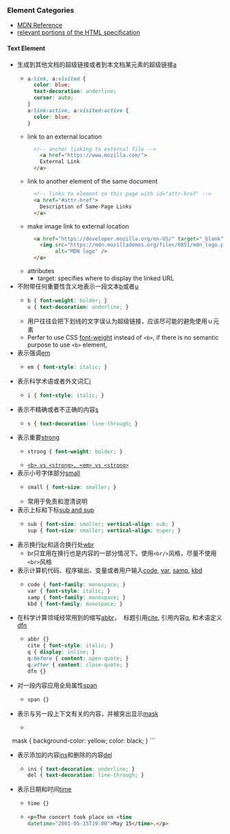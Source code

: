 
### Element Categories ###

* [MDN Reference](https://developer.mozilla.org/en-US/docs/Web/Guide/HTML/Content_categories#Flow_content)
* [relevant portions of the HTML specification](https://html.spec.whatwg.org/multipage/dom.html#kinds-of-content)

#### Text Element ####
* 生成到其他文档的超级链接或者到本文档某元素的超级链接[a](https://html.spec.whatwg.org/multipage/text-level-semantics.html#the-a-element)
  - ```css
    a:link, a:visited {
      color: blue;
      text-decoration: underline;
      cursor: auto;
    }
    a:link:active, a:visited:active {
      color: blue;
    }
    ```
  - link to an external location
    ```html
      <!-- anchor linking to external file -->
        <a href="https://www.mozilla.com/">
        External Link
      </a>
    ```
  - link to another element of the same document
    ```html
      <!-- links to element on this page with id="attr-href" -->
      <a href="#attr-href">
        Description of Same-Page Links
      </a>
    ```
  - make image link to external location
    ```html
      <a href="https://developer.mozilla.org/en-US/" target="_blank">
        <img src="https://mdn.mozillademos.org/files/6851/mdn_logo.png"
             alt="MDN logo" />
      </a>
    ```
  - attributes
    - target: specifies where to display the linked URL
* 不附带任何重要性含义地表示一段文本[b](https://html.spec.whatwg.org/multipage/text-level-semantics.html#the-b-element)或者[u](https://html.spec.whatwg.org/multipage/text-level-semantics.html#the-u-element)
  - ```css
    b { font-weight: bolder; }
    u { text-decoration: underline; }
    ```
  - 用户往往会把下划线的文字误认为超级链接，应该尽可能的避免使用ｕ元素
  - Perfer to use CSS [font-weight](https://developer.mozilla.org/en-US/docs/Web/CSS/font-weight) instead of `<b>`, if there is no semantic purpose to use `<b>` element, 
* 表示强调[em](https://html.spec.whatwg.org/multipage/text-level-semantics.html#the-em-element)
  - ```css
    em { font-style: italic; }
    ```
* 表示科学术语或者外文词汇[i](https://html.spec.whatwg.org/multipage/text-level-semantics.html#the-i-element)
  - ```css
    i { font-style: italic; }
    ```
* 表示不精确或者不正确的内容[s](https://html.spec.whatwg.org/multipage/text-level-semantics.html#the-s-element)
  - ```css
    s { text-decoration: line-through; }
    ```
* 表示重要[strong](https://html.spec.whatwg.org/multipage/text-level-semantics.html#the-strong-element)
  - ```css
    strong { font-weight: bolder; }
    ```
  - [`<b> vs <strong>, <em> vs <strong>`](https://developer.mozilla.org/en-US/docs/Web/HTML/Element/strong)
* 表示小号字体部分[small](https://html.spec.whatwg.org/multipage/text-level-semantics.html#the-small-element)
  - ```css
    small { font-size: smaller; }
    ```
  - 常用于免责和澄清说明
* 表示上标和下标[sub and sup](https://html.spec.whatwg.org/multipage/text-level-semantics.html#the-sub-and-sup-elements)
  - ```css
    sub { font-size: smaller; vertical-align: sub; }
    sup { font-size: smaller; vertical-align: super; }
    ```
* 表示换行[br](https://html.spec.whatwg.org/multipage/text-level-semantics.html#the-br-element)和适合换行处[wbr](https://html.spec.whatwg.org/multipage/text-level-semantics.html#the-wbr-element)
  - br只宜用在换行也是内容的一部分情况下。使用`<br/>`风格，尽量不使用`<br>`风格
* 表示计算机代码、程序输出、变量或者用户输入[code](https://html.spec.whatwg.org/multipage/text-level-semantics.html#the-code-element), [var](https://html.spec.whatwg.org/multipage/text-level-semantics.html#the-var-element), [samp](https://html.spec.whatwg.org/multipage/text-level-semantics.html#the-samp-element), [kbd](https://html.spec.whatwg.org/multipage/text-level-semantics.html#the-kbd-element)
  - ```css
    code { font-family: monospace; }
    var { font-style: italic; }
    samp { font-family: monospace; }
    kbd { font-family: monospace; }
    ```
* 在科学计算领域经常用到的缩写[abbr](https://html.spec.whatwg.org/multipage/text-level-semantics.html#the-abbr-element)， 
  标题引用[cite](https://html.spec.whatwg.org/multipage/text-level-semantics.html#the-cite-element), 引用内容[q](https://html.spec.whatwg.org/multipage/text-level-semantics.html#the-q-element), 和术语定义[dfn](https://html.spec.whatwg.org/multipage/text-level-semantics.html#the-dfn-element)
  - ```css
    abbr {}
    cite { font-style: italic; }
    q { display: inline; } 
    q:before { content: open-quote; }
    q:after { content: close-quote; }
    dfn {}
    ```
* 对一段内容应用全局属性[span](https://html.spec.whatwg.org/multipage/text-level-semantics.html#the-span-element)
  - ```css
    span {}
    ```
* 表示与另一段上下文有关的内容，并被突出显示[mask](https://html.spec.whatwg.org/multipage/text-level-semantics.html#the-mark-element)
  - ```css
    mask { background-color: yellow; color: black; }
    ```
* 表示添加的内容[ins](https://developer.mozilla.org/en-US/docs/Web/HTML/Element/ins)和删除的内容[del](https://developer.mozilla.org/en-US/docs/Web/HTML/Element/del)
  - ```css
    ins { text-decoration: underline; }
    del { text-decoration: line-through; }
    ```
* 表示日期和时间[time](https://html.spec.whatwg.org/multipage/text-level-semantics.html#the-time-element)
  - ```css
    time {}
    ```
  - ```html
    <p>The concert took place on <time
    datetime="2001-05-15T19:00">May 15</time>.</p>
    ```

